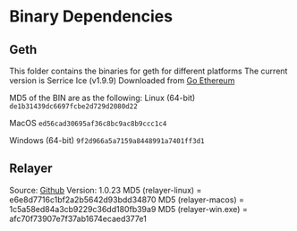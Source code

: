 Binary Dependencies
===================

Geth
----

This folder contains the binaries for geth for different platforms
The current version is Serrice Ice (v1.9.9)
Downloaded from [Go Ethereum](https://geth.ethereum.org/downloads/)

MD5 of the BIN are as the following:
Linux (64-bit)
`de1b31439dc6697fcbe2d729d2080d22`

MacOS
`ed56cad30695af36c8bc9ac8b9ccc1c4`

Windows (64-bit)
`9f2d966a5a7159a8448991a7401ff3d1`


Relayer
-------

Source: [Github](https://www.github.com/vpubchain/relayer/)
Version: 1.0.23
MD5 (relayer-linux) = e6e8d7716c1bf2a2b5642d93bdd34870
MD5 (relayer-macos) = 1c5a58ed84a3cb9229c36dd180fb39a9
MD5 (relayer-win.exe) = afc70f73907e7f37ab1674ecaed377e1
